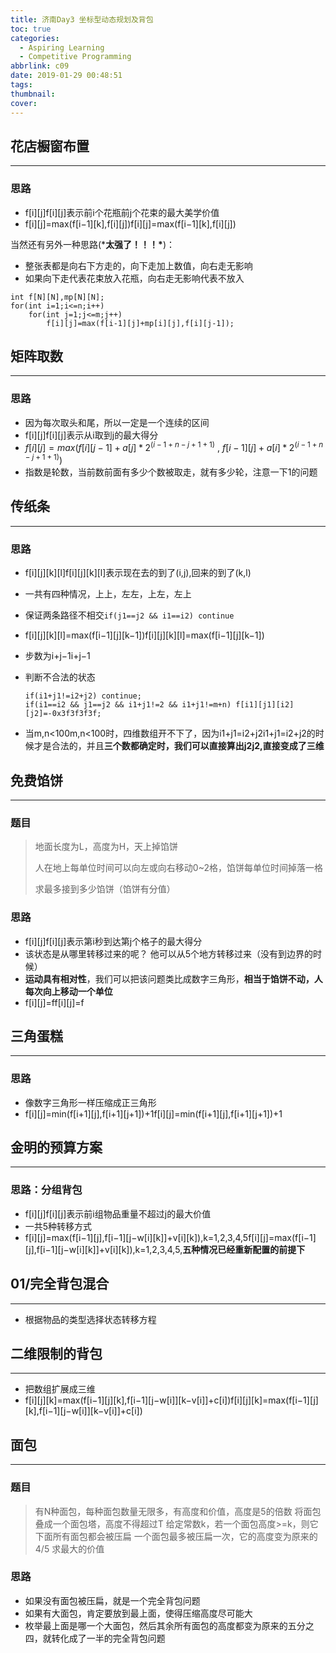 ```yaml
---
title: 济南Day3 坐标型动态规划及背包
toc: true
categories:
  - Aspiring Learning
  - Competitive Programming
abbrlink: c09
date: 2019-01-29 00:48:51
tags:
thumbnail:
cover:
---
```


## 花店橱窗布置

------

### 思路

- f[i][j]f[i][j]表示前i个花瓶前j个花束的最大美学价值
- f[i][j]=max(f[i−1][k],f[i][j])f[i][j]=max(f[i−1][k],f[i][j])

当然还有另外一种思路(***太强了！！！\***)：

- 整张表都是向右下方走的，向下走加上数值，向右走无影响
- 如果向下走代表花束放入花瓶，向右走无影响代表不放入

```
int f[N][N],mp[N][N];
for(int i=1;i<=n;i++)
	for(int j=1;j<=m;j++)
        f[i][j]=max(f[i-1][j]+mp[i][j],f[i][j-1]);
```

## 矩阵取数

------

### 思路

- 因为每次取头和尾，所以一定是一个连续的区间
- f[i][j]f[i][j]表示从i取到j的最大得分
- $f[i][j]=max(f[i][j-1]+a[j]*2^(i-1+n-j+1+1) \ , \ f[i-1][j]+a[i]*2^(i-1+n-j+1+1))$
- 指数是轮数，当前数前面有多少个数被取走，就有多少轮，注意一下1的问题



## 传纸条

------

### 思路

- f[i][j][k][l]f[i][j][k][l]表示现在去的到了(i,j),回来的到了(k,l)

- 一共有四种情况，上上，左左，上左，左上

- 保证两条路径不相交`if(j1==j2 && i1==i2) continue`

- f[i][j][k][l]=max(f[i−1][j][k−1])f[i][j][k][l]=max(f[i−1][j][k−1])

- 步数为i+j−1i+j−1

- 判断不合法的状态

  ```
  if(i1+j1!=i2+j2) continue;
  if(i1==i2 && j1==j2 && i1+j1!=2 && i1+j1!=m+n) f[i1][j1][i2][j2]=-0x3f3f3f3f;
  ```

- 当m,n<100m,n<100时，四维数组开不下了，因为i1+j1=i2+j2i1+j1=i2+j2的时候才是合法的，并且**三个数都确定时，我们可以直接算出j2j2,直接变成了三维**

## 免费馅饼

------

### 题目

> 地面长度为L，高度为H，天上掉馅饼
>
> 人在地上每单位时间可以向左或向右移动0~2格，馅饼每单位时间掉落一格
>
> 求最多接到多少馅饼（馅饼有分值）

### 思路

- f[i][j]f[i][j]表示第i秒到达第j个格子的最大得分
- 该状态是从哪里转移过来的呢？ 他可以从5个地方转移过来（没有到边界的时候）
- **运动具有相对性**，我们可以把该问题类比成数字三角形，**相当于馅饼不动，人每次向上移动一个单位**
- f[i][j]=ff[i][j]=f

## 三角蛋糕

------

### 思路

- 像数字三角形一样压缩成正三角形
- f[i][j]=min(f[i+1][j],f[i+1][j+1])+1f[i][j]=min(f[i+1][j],f[i+1][j+1])+1

## 金明的预算方案

------

### 思路：分组背包

- f[i][j]f[i][j]表示前i组物品重量不超过j的最大价值
- 一共5种转移方式
- f[i][j]=max(f[i−1][j],f[i−1][j−w[i][k]]+v[i][k]),k=1,2,3,4,5f[i][j]=max(f[i−1][j],f[i−1][j−w[i][k]]+v[i][k]),k=1,2,3,4,5,**五种情况已经重新配置的前提下**

## 01/完全背包混合

------

- 根据物品的类型选择状态转移方程

## 二维限制的背包

------

- 把数组扩展成三维
- f[i][j][k]=max(f[i−1][j][k],f[i−1][j−w[i]][k−v[i]]+c[i])f[i][j][k]=max(f[i−1][j][k],f[i−1][j−w[i]][k−v[i]]+c[i])

## 面包

------

### 题目

> 有N种面包，每种面包数量无限多，有高度和价值，高度是5的倍数
> 将面包叠成一个面包塔，高度不得超过T
> 给定常数k，若一个面包高度>=k，则它下面所有面包都会被压扁
> 一个面包最多被压扁一次，它的高度变为原来的4/5
> 求最大的价值

### 思路

- 如果没有面包被压扁，就是一个完全背包问题
- 如果有大面包，肯定要放到最上面，使得压缩高度尽可能大
- 枚举最上面是哪一个大面包，然后其余所有面包的高度都变为原来的五分之四，就转化成了一半的完全背包问题